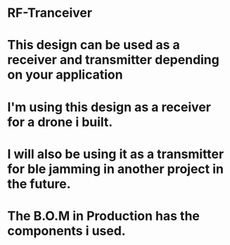 # RF-Tranceiver
# This design can be used as a receiver and transmitter depending on your application
# I'm using this design as a receiver for a drone i built.
# I will also be using it as a transmitter for ble jamming in another project in the future.
# The B.O.M in Production has the components i used.
